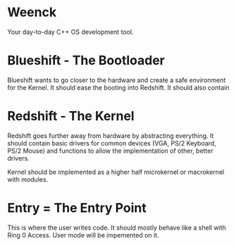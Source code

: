 # Weenck
Your day-to-day C++ OS development tool.


# Blueshift - The Bootloader
Blueshift wants to go closer to the hardware and create a safe environment for the Kernel. It should ease the booting into Redshift.
It should also contain 

# Redshift - The Kernel
Redshift goes further away from hardware by abstracting everything. It should contain basic drivers for common devices (VGA, PS/2 Keyboard, PS/2 Mouse) and functions to allow the implementation of other, better drivers.

Kernel should be implemented as a higher half microkernel or macrokernel with modules.

# Entry = The Entry Point
This is where the user writes code. It should mostly behave like a shell with Ring 0 Access. User mode will be impemented on it.